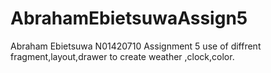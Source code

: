 # AbrahamEbietsuwaAssign5

Abraham Ebietsuwa N01420710 Assignment 5
use of diffrent fragment,layout,drawer to create weather ,clock,color.
